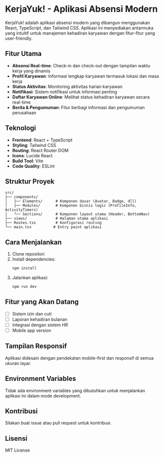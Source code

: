 # KerjaYuk! - Aplikasi Absensi Modern

KerjaYuk! adalah aplikasi absensi modern yang dibangun menggunakan React, TypeScript, dan Tailwind CSS. Aplikasi ini menyediakan antarmuka yang intuitif untuk manajemen kehadiran karyawan dengan fitur-fitur yang user-friendly.

## Fitur Utama

- **Absensi Real-time**: Check-in dan check-out dengan tampilan waktu kerja yang dinamis
- **Profil Karyawan**: Informasi lengkap karyawan termasuk lokasi dan masa kerja
- **Status Aktivitas**: Monitoring aktivitas harian karyawan
- **Notifikasi**: Sistem notifikasi untuk informasi penting
- **Daftar Karyawan Online**: Melihat status kehadiran karyawan secara real-time
- **Berita & Pengumuman**: Fitur berbagi informasi dan pengumuman perusahaan

## Teknologi

- **Frontend**: React + TypeScript
- **Styling**: Tailwind CSS
- **Routing**: React Router DOM
- **Icons**: Lucide React
- **Build Tool**: Vite
- **Code Quality**: ESLint

## Struktur Proyek

```
src/
├── components/
│   ├── Elements/      # Komponen dasar (Avatar, Badge, dll)
│   ├── Modules/       # Komponen bisnis logic (ProfileInfo, ActivityTimers)
│   └── Sections/      # Komponen layout utama (Header, BottomNav)
├── views/             # Halaman utama aplikasi
├── Routes.tsx         # Konfigurasi routing
└── main.tsx          # Entry point aplikasi
```

## Cara Menjalankan

1. Clone repositori
2. Install dependencies:
   ```bash
   npm install
   ```
3. Jalankan aplikasi:
   ```bash
   npm run dev
   ```

## Fitur yang Akan Datang

- [ ] Sistem izin dan cuti
- [ ] Laporan kehadiran bulanan
- [ ] Integrasi dengan sistem HR
- [ ] Mobile app version

## Tampilan Responsif

Aplikasi didesain dengan pendekatan mobile-first dan responsif di semua ukuran layar.

## Environment Variables

Tidak ada environment variables yang dibutuhkan untuk menjalankan aplikasi ini dalam mode development.

## Kontribusi

Silakan buat issue atau pull request untuk kontribusi.

## Lisensi

MIT License
